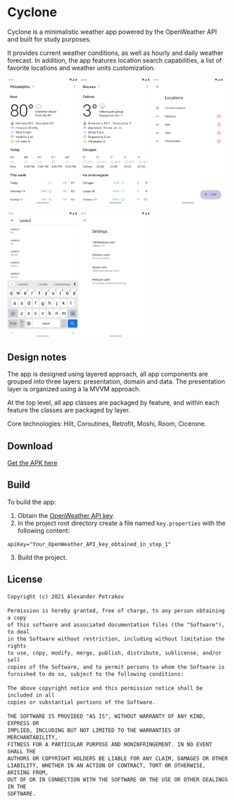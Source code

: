# Cyclone

Cyclone is a minimalistic weather app powered by the OpenWeather API and built for study purposes.

It provides current weather conditions, as well as hourly and daily weather forecast. In addition,
the app features location search capabilities, a list of favorite locations and weather units
customization.

<p>
   <img src="art/Screenshot_weather_1.png" alt="drawing" width="32%"/>
   <img src="art/Screenshot_weather_2.png" alt="drawing" width="32%"/>
   <img src="art/Screenshot_locations_1.png" alt="drawing" width="32%"/>
</p>
<p>
   <img src="art/Screenshot_search_1.png" alt="drawing" width="32%"/>
   <img src="art/Screenshot_settings_1.png" alt="drawing" width="32%"/>
</p>

## Design notes

The app is designed using layered approach, all app components are grouped into three layers:
presentation, domain and data. The presentation layer is organized using à la MVVM approach.

At the top level, all app classes are packaged by feature, and within each feature the classes are
packaged by layer.

Core technologies: Hilt, Coroutines, Retrofit, Moshi, Room, Cicerone.

## Download

[Get the APK here](https://github.com/alex-petrakov/Cyclone/releases)

## Build

To build the app:

1. Obtain the [OpenWeather API key](https://openweathermap.org/api).
2. In the project root directory create a file named `key.properties` with the following content:

```
apiKey="Your_OpenWeather_API_key_obtained_in_step_1"
```

3. Build the project.

## License

```
Copyright (c) 2021 Alexander Petrakov

Permission is hereby granted, free of charge, to any person obtaining a copy
of this software and associated documentation files (the "Software"), to deal
in the Software without restriction, including without limitation the rights
to use, copy, modify, merge, publish, distribute, sublicense, and/or sell
copies of the Software, and to permit persons to whom the Software is
furnished to do so, subject to the following conditions:

The above copyright notice and this permission notice shall be included in all
copies or substantial portions of the Software.

THE SOFTWARE IS PROVIDED "AS IS", WITHOUT WARRANTY OF ANY KIND, EXPRESS OR
IMPLIED, INCLUDING BUT NOT LIMITED TO THE WARRANTIES OF MERCHANTABILITY,
FITNESS FOR A PARTICULAR PURPOSE AND NONINFRINGEMENT. IN NO EVENT SHALL THE
AUTHORS OR COPYRIGHT HOLDERS BE LIABLE FOR ANY CLAIM, DAMAGES OR OTHER
LIABILITY, WHETHER IN AN ACTION OF CONTRACT, TORT OR OTHERWISE, ARISING FROM,
OUT OF OR IN CONNECTION WITH THE SOFTWARE OR THE USE OR OTHER DEALINGS IN THE
SOFTWARE.
```